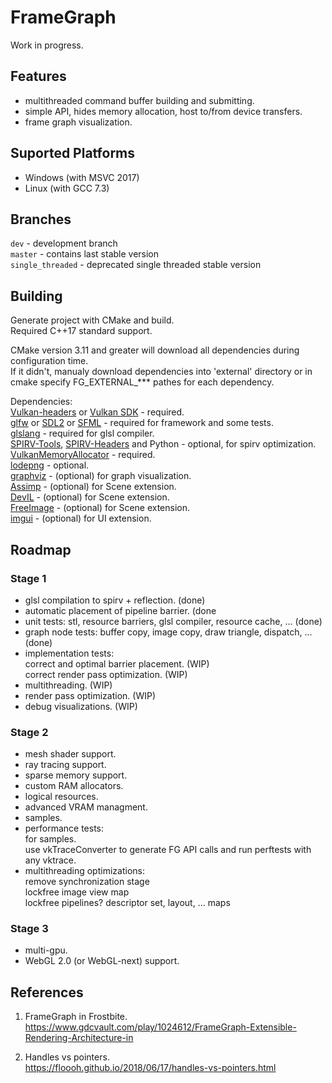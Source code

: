 # FrameGraph
Work in progress.

## Features
* multithreaded command buffer building and submitting.
* simple API, hides memory allocation, host to/from device transfers.
* frame graph visualization.

## Suported Platforms
* Windows (with MSVC 2017)
* Linux (with GCC 7.3)

## Branches
`dev` - development branch<br/>
`master` - contains last stable version<br/>
`single_threaded` - deprecated single threaded stable version

## Building
Generate project with CMake and build.<br/>
Required C++17 standard support.

CMake version 3.11 and greater will download all dependencies during configuration time.<br/>
If it didn't, manualy download dependencies into 'external' directory or in cmake specify FG_EXTERNAL_*** pathes for each dependency.

Dependencies:<br/>
[Vulkan-headers](https://github.com/KhronosGroup/Vulkan-Headers) or [Vulkan SDK](https://www.lunarg.com/vulkan-sdk/) - required.<br/>
[glfw](https://github.com/glfw/glfw) or [SDL2](https://www.libsdl.org) or [SFML](https://github.com/SFML/SFML) - required for framework and some tests.<br/>
[glslang](https://github.com/KhronosGroup/glslang) - required for glsl compiler.<br/>
[SPIRV-Tools](https://github.com/KhronosGroup/SPIRV-Tools), [SPIRV-Headers](https://github.com/KhronosGroup/SPIRV-Headers) and Python - optional, for spirv optimization.<br/>
[VulkanMemoryAllocator](https://github.com/GPUOpen-LibrariesAndSDKs/VulkanMemoryAllocator) - required.<br/>
[lodepng](https://github.com/lvandeve/lodepng) - optional.<br/>
[graphviz](https://www.graphviz.org/) - (optional) for graph visualization.<br/>
[Assimp](https://github.com/assimp/assimp) - (optional) for Scene extension.<br/>
[DevIL](http://openil.sourceforge.net/) - (optional) for Scene extension.<br/>
[FreeImage](http://freeimage.sourceforge.net/) - (optional) for Scene extension.<br/>
[imgui](https://github.com/ocornut/imgui) - (optional) for UI extension.<br/>

## Roadmap
### Stage 1
- glsl compilation to spirv + reflection. (done)<br/>
- automatic placement of pipeline barrier. (done<br/>
- unit tests: stl, resource barriers, glsl compiler, resource cache, ... (done)<br/>
- graph node tests: buffer copy, image copy, draw triangle, dispatch, ... (done)<br/>
- implementation tests:<br/>
    correct and optimal barrier placement. (WIP)<br/>
    correct render pass optimization. (WIP)
- multithreading. (WIP)<br/>
- render pass optimization. (WIP)<br/>
- debug visualizations. (WIP)<br/>

### Stage 2
- mesh shader support.<br/>
- ray tracing support.<br/>
- sparse memory support.<br/>
- custom RAM allocators.<br/>
- logical resources.<br/>
- advanced VRAM managment.<br/>
- samples.<br/>
- performance tests:<br/>
	for samples.<br/>
	use vkTraceConverter to generate FG API calls and run perftests with any vktrace.<br/>
- multithreading optimizations:<br/>
	remove synchronization stage<br/>
	lockfree image view map<br/>
	lockfree pipelines? descriptor set, layout, ... maps<br/>

### Stage 3
- multi-gpu.<br/>
- WebGL 2.0 (or WebGL-next) support.<br/>

## References
1. FrameGraph in Frostbite.<br/>
https://www.gdcvault.com/play/1024612/FrameGraph-Extensible-Rendering-Architecture-in

2. Handles vs pointers.<br/>
https://floooh.github.io/2018/06/17/handles-vs-pointers.html
